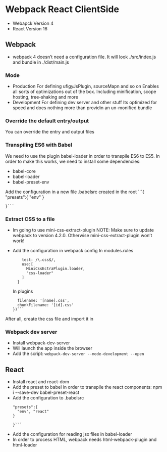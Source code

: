 # Webpack React ClientSide

- Webapck Version 4
- React Version 16

## Webpack

- webpack 4 doesn’t need a configuration file. It will look ./src/index.js and bundle in ./dist/main.js

### Mode
  - Production
    For defining ufigyJsPlugin, sourceMapn and so on
    Enables all sorts of optimizations out of the box. Including minification, scope hosting, tree-shaking and more
  - Development
    For defining dev server and other stuff
    Its optimized for speed and does nothing more than providin an un-monified bundle

### Override the default entry/output

  You can override the entry and output files

### Transpiling ES6 with Babel

  We need to use the plugin babel-loader in order to transpile ES6 to ES5. In order to make this works, we need to install some dependencies:
  - babel-core
  - babel-loader
  - babel-preset-env

  Add the configuration in a new file .babelsrc created in the root
    ```{
      "presets":{
        "env"
      }

    }```

### Extract CSS to a file

  - Im going to use mini-css-extract-plugin
  NOTE: Make sure to update webpack to version 4.2.0. Otherwise mini-css-extract-plugin won’t work!

  - Add the configuration in webpack config
   In modules.rules
    ```{
        test: /\.css$/,
        use:[
          MiniCssEctraPlugin.loader,
          "css-loader"
        ]
      }
      ```
    In plugins
    ``` new MiniCssEctraPlugin({
      filename: '[name].css',
      chunkFilename: '[id].css'
    })```

  After all, create the css file and import it in

### Webpack dev server

  - Install webpack-dev-server
  - Will launch the app inside the browser
  - Add the script: `webpack-dev-server --mode-development --open`

## React

  - Install react and react-dom
  - Add the preset to babel in order to transpile the react components: npm i --save-dev babel-preset-react
  - Add the configuration to .babelsrc
      ```{
      "presets":{
        "env", "react"
      }

    }```
  - Add the configuration for reading jsx files in babel-loader
  - In order to process HTML, webpack needs html-webpack-plugin and html-loader